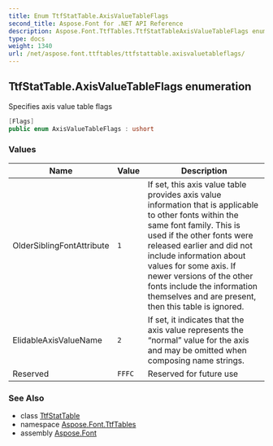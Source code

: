 ```yaml
---
title: Enum TtfStatTable.AxisValueTableFlags
second_title: Aspose.Font for .NET API Reference
description: Aspose.Font.TtfTables.TtfStatTableAxisValueTableFlags enum. Specifies axis value table flags
type: docs
weight: 1340
url: /net/aspose.font.ttftables/ttfstattable.axisvaluetableflags/
---
```

## TtfStatTable.AxisValueTableFlags enumeration

Specifies axis value table flags

```csharp
[Flags]
public enum AxisValueTableFlags : ushort
```

### Values

| Name | Value | Description |
| --- | --- | --- |
| OlderSiblingFontAttribute | `1` | If set, this axis value table provides axis value information that is applicable to other fonts within the same font family. This is used if the other fonts were released earlier and did not include information about values for some axis. If newer versions of the other fonts include the information themselves and are present, then this table is ignored. |
| ElidableAxisValueName | `2` | If set, it indicates that the axis value represents the “normal” value for the axis and may be omitted when composing name strings. |
| Reserved | `FFFC` | Reserved for future use |

### See Also

* class [TtfStatTable](../ttfstattable/)
* namespace [Aspose.Font.TtfTables](../../aspose.font.ttftables/)
* assembly [Aspose.Font](../../)



